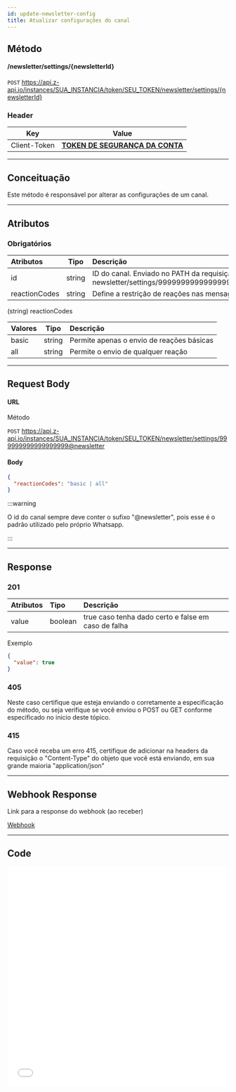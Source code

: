 ```yaml
---
id: update-newsletter-config
title: Atualizar configurações do canal
---
```


## Método

#### /newsletter/settings/{newsletterId}

`POST` https://api.z-api.io/instances/SUA_INSTANCIA/token/SEU_TOKEN/newsletter/settings/{newsletterId}

### Header

|      Key       |            Value            |
| :------------: |     :-----------------:     |
|  Client-Token  | **[TOKEN DE SEGURANÇA DA CONTA](../security/client-token)** |
---

## Conceituação

Este método é responsável por alterar as configurações de um canal.

---

## Atributos

### Obrigatórios

| Atributos       |  Tipo  | Descrição                                                |
| :-------------- | :----: | :------------------------------------------------------- |
| id              | string | ID do canal. Enviado no PATH da requisição (EX: newsletter/settings/999999999999999999@newsletter) |
| reactionCodes   | string | Define a restrição de reações nas mensagens (basic, all) |

(string) reactionCodes

| Valores |  Tipo  | Descrição                                 |
| :------ | :----: | :---------------------------------------- |
| basic   | string | Permite apenas o envio de reações básicas |
| all     | string | Permite o envio de qualquer reação        |


---

## Request Body

#### URL

Método

`POST` https://api.z-api.io/instances/SUA_INSTANCIA/token/SEU_TOKEN/newsletter/settings/999999999999999999@newsletter

#### Body

```json
{
  "reactionCodes": "basic | all"
}
```

:::warning

O id do canal sempre deve conter o sufixo "@newsletter", pois esse é o padrão utilizado pelo próprio Whatsapp.

:::

---

## Response

### 201

| Atributos | Tipo    | Descrição                                           |
| :-------- | :------ | :-------------------------------------------------- |
| value     | boolean | true caso tenha dado certo e false em caso de falha |

Exemplo

```json
{
  "value": true
}
```

### 405

Neste caso certifique que esteja enviando o corretamente a especificação do método, ou seja verifique se você enviou o POST ou GET conforme especificado no inicio deste tópico.

### 415

Caso você receba um erro 415, certifique de adicionar na headers da requisição o "Content-Type" do objeto que você está enviando, em sua grande maioria "application/json"

---

## Webhook Response

Link para a response do webhook (ao receber)

[Webhook](../webhooks/on-message-received#response)

---

## Code

<iframe src="//api.apiembed.com/?source=https://raw.githubusercontent.com/Z-API/z-api-docs/main/json-examples/update-newsletter-config.json&targets=all" frameborder="0" scrolling="no" width="100%" height="500px" seamless></iframe>
